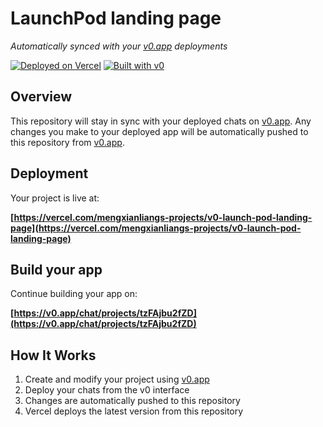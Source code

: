 # LaunchPod landing page

*Automatically synced with your [v0.app](https://v0.app) deployments*

[![Deployed on Vercel](https://img.shields.io/badge/Deployed%20on-Vercel-black?style=for-the-badge&logo=vercel)](https://vercel.com/mengxianliangs-projects/v0-launch-pod-landing-page)
[![Built with v0](https://img.shields.io/badge/Built%20with-v0.app-black?style=for-the-badge)](https://v0.app/chat/projects/tzFAjbu2fZD)

## Overview

This repository will stay in sync with your deployed chats on [v0.app](https://v0.app).
Any changes you make to your deployed app will be automatically pushed to this repository from [v0.app](https://v0.app).

## Deployment

Your project is live at:

**[https://vercel.com/mengxianliangs-projects/v0-launch-pod-landing-page](https://vercel.com/mengxianliangs-projects/v0-launch-pod-landing-page)**

## Build your app

Continue building your app on:

**[https://v0.app/chat/projects/tzFAjbu2fZD](https://v0.app/chat/projects/tzFAjbu2fZD)**

## How It Works

1. Create and modify your project using [v0.app](https://v0.app)
2. Deploy your chats from the v0 interface
3. Changes are automatically pushed to this repository
4. Vercel deploys the latest version from this repository

